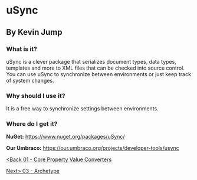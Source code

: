 # uSync
## By Kevin Jump

### What is it?
uSync is a clever package that serializes document types, data types, templates and more to XML files that can be checked into source control.  You can use uSync to synchronize between environments or just keep track of system changes.

### Why should I use it?
It is a free way to synchronize settings between environments.
### Where do I get it?

**NuGet:** https://www.nuget.org/packages/uSync/

**Our Umbraco:** https://our.umbraco.org/projects/developer-tools/usync

[<Back 01 - Core Property Value Converters](01%20-%20Core%20Property%20Value%20Converters.md)

[Next> 03 - Archetype](03%20-%20Archetype.md)